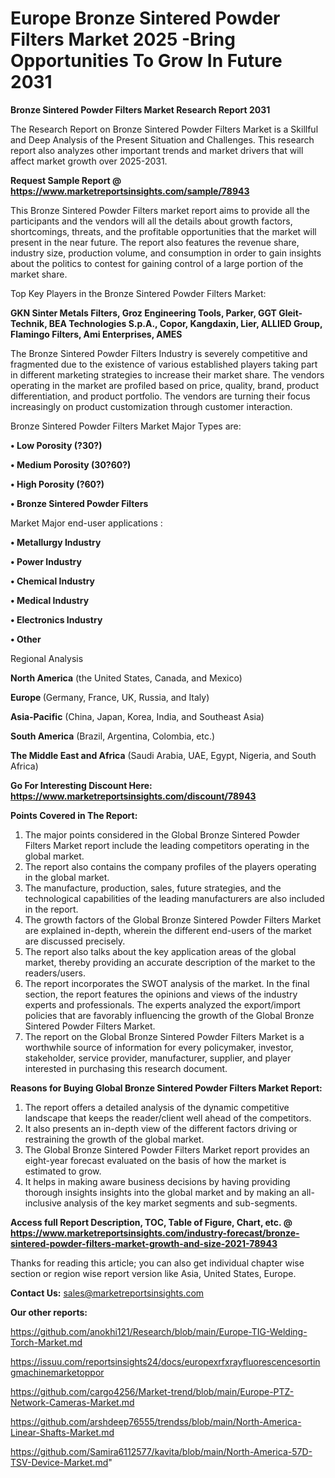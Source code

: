  # Europe Bronze Sintered Powder Filters Market 2025 -Bring Opportunities To Grow In Future 2031

<strong>Bronze Sintered Powder Filters Market Research Report 2031</strong>

The Research Report on Bronze Sintered Powder Filters Market is a Skillful and Deep Analysis of the Present Situation and Challenges. This research report also analyzes other important trends and market drivers that will affect market growth over 2025-2031.

<strong>Request Sample Report @ <a href=https://www.marketreportsinsights.com/sample/78943>https://www.marketreportsinsights.com/sample/78943</a></strong>

This Bronze Sintered Powder Filters market report aims to provide all the participants and the vendors will all the details about growth factors, shortcomings, threats, and the profitable opportunities that the market will present in the near future. The report also features the revenue share, industry size, production volume, and consumption in order to gain insights about the politics to contest for gaining control of a large portion of the market share.

Top Key Players in the Bronze Sintered Powder Filters Market:

<strong>GKN Sinter Metals Filters, Groz Engineering Tools, Parker, GGT Gleit-Technik, BEA Technologies S.p.A., Copor, Kangdaxin, Lier, ALLIED Group, Flamingo Filters, Ami Enterprises, AMES</strong>

The Bronze Sintered Powder Filters Industry is severely competitive and fragmented due to the existence of various established players taking part in different marketing strategies to increase their market share. The vendors operating in the market are profiled based on price, quality, brand, product differentiation, and product portfolio. The vendors are turning their focus increasingly on product customization through customer interaction.

Bronze Sintered Powder Filters Market Major Types are:

<strong>• Low Porosity (?30?)

• Medium Porosity (30?60?)

• High Porosity (?60?)

• Bronze Sintered Powder Filters</strong>

Market Major end-user applications :

<strong>• Metallurgy Industry

• Power Industry

• Chemical Industry

• Medical Industry

• Electronics Industry

• Other</strong>

Regional Analysis

</u><strong><b>North America</b></strong> (the United States, Canada, and Mexico)

<strong><b>Europe </b></strong>(Germany, France, UK, Russia, and Italy)

<strong><b>Asia-Pacific</b></strong> (China, Japan, Korea, India, and Southeast Asia)

<strong><b>South America</b></strong> (Brazil, Argentina, Colombia, etc.)

<strong><b>The Middle East and Africa</b></strong> (Saudi Arabia, UAE, Egypt, Nigeria, and South Africa)

<strong>Go For Interesting Discount Here: <a href=https://www.marketreportsinsights.com/discount/78943>https://www.marketreportsinsights.com/discount/78943</a></strong>

<strong>Points Covered in The Report:</strong>
<ol>
  <li>The major points considered in the Global Bronze Sintered Powder Filters Market report include the leading competitors operating in the global market.</li>
  <li>The report also contains the company profiles of the players operating in the global market.</li>
  <li>The manufacture, production, sales, future strategies, and the technological capabilities of the leading manufacturers are also included in the report.</li>
  <li>The growth factors of the Global Bronze Sintered Powder Filters Market are explained in-depth, wherein the different end-users of the market are discussed precisely.</li>
  <li>The report also talks about the key application areas of the global market, thereby providing an accurate description of the market to the readers/users.</li>
  <li>The report incorporates the SWOT analysis of the market. In the final section, the report features the opinions and views of the industry experts and professionals. The experts analyzed the export/import policies that are favorably influencing the growth of the Global Bronze Sintered Powder Filters Market.</li>
  <li>The report on the Global Bronze Sintered Powder Filters Market is a worthwhile source of information for every policymaker, investor, stakeholder, service provider, manufacturer, supplier, and player interested in purchasing this research document.</li>
</ol>
<strong>Reasons for Buying Global Bronze Sintered Powder Filters Market Report:</strong>

<ol>
  <li>The report offers a detailed analysis of the dynamic competitive landscape that keeps the reader/client well ahead of the competitors.</li>
  <li>It also presents an in-depth view of the different factors driving or restraining the growth of the global market.</li>
  <li>The Global Bronze Sintered Powder Filters Market report provides an eight-year forecast evaluated on the basis of how the market is estimated to grow.</li>
  <li>It helps in making aware business decisions by having providing thorough insights insights into the global market and by making an all-inclusive analysis of the key market segments and sub-segments.</li>
</ol>
<strong>Access full Report Description, TOC, Table of Figure, Chart, etc. @ <a href=https://www.marketreportsinsights.com/industry-forecast/bronze-sintered-powder-filters-market-growth-and-size-2021-78943>https://www.marketreportsinsights.com/industry-forecast/bronze-sintered-powder-filters-market-growth-and-size-2021-78943</a></strong>


Thanks for reading this article; you can also get individual chapter wise section or region wise report version like Asia, United States, Europe.

<strong>Contact Us:</strong>
sales@marketreportsinsights.com

<strong>Our other reports:</strong>

<a href=https://github.com/anokhi121/Research/blob/main/Europe-TIG-Welding-Torch-Market.md>https://github.com/anokhi121/Research/blob/main/Europe-TIG-Welding-Torch-Market.md</a>

<a href=https://issuu.com/reportsinsights24/docs/europexrfxrayfluorescencesortingmachinemarketoppor>https://issuu.com/reportsinsights24/docs/europexrfxrayfluorescencesortingmachinemarketoppor</a>

<a href=https://github.com/cargo4256/Market-trend/blob/main/Europe-PTZ-Network-Cameras-Market.md>https://github.com/cargo4256/Market-trend/blob/main/Europe-PTZ-Network-Cameras-Market.md</a>

<a href=https://github.com/arshdeep76555/trendss/blob/main/North-America-Linear-Shafts-Market.md>https://github.com/arshdeep76555/trendss/blob/main/North-America-Linear-Shafts-Market.md</a>

<a href=https://github.com/Samira6112577/kavita/blob/main/North-America-57D-TSV-Device-Market.md>https://github.com/Samira6112577/kavita/blob/main/North-America-57D-TSV-Device-Market.md</a>"
